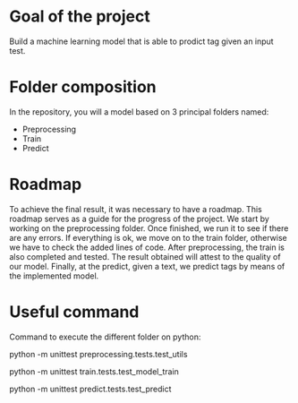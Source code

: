 # Goal of the project

Build a machine learning model that is able to prodict tag given an input test. 

# Folder composition
In the repository, you will a model based on 3 principal folders named:
 - Preprocessing
 - Train
 - Predict

# Roadmap 

To achieve the final result, it was necessary to have a roadmap. This roadmap serves as a guide for the progress of the project. 
We start by working on the preprocessing folder. Once finished, we run it to see if there are any errors. If everything is ok, we move on to the train folder, otherwise we have to check the added lines of code. After preprocessing, the train is also completed and tested. The result obtained will attest to the quality of our model. Finally, at the predict, given a text, we predict tags by means of the implemented model. 


# Useful command

Command to execute the different folder on python:

python -m unittest preprocessing.tests.test_utils

python -m unittest train.tests.test_model_train

python -m unittest predict.tests.test_predict
